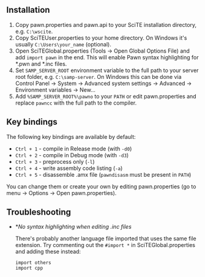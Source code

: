Installation
------------

1. Copy pawn.properties and pawn.api to your SciTE installation directory,
   e.g. `C:\wscite`.
2. Copy SciTEUser.properties to your home directory. On Windows it's usually
   `C:\Users\your_name` (optional).
3. Open SciTEGlobal.properties (Tools -> Open Global Options File) and add
   `import pawn` in the end. This will enable Pawn syntax highlighting for
   *.pwn and *.inc files.
4. Set `SAMP_SERVER_ROOT` environment variable to the full path to your server
   root folder, e.g. `C:\samp-server`. On Windows this can be done via
   Control Panel -> System -> Advanced system settings -> Advanced ->
   Environment variables -> New...
5. Add `%SAMP_SERVER_ROOT%\pawno` to your `PATH` or edit pawn.properties and
   replace `pawncc` with the full path to the compiler.

Key bindings
------------

The following key bindings are available by default:

* `Ctrl + 1` - compile in Release mode (with `-d0`)
* `Ctrl + 2` - compile in Debug mode (with `-d3`)
* `Ctrl + 3` - preprocess only (`-l`)
* `Ctrl + 4` - write assembly code listing (`-a`)
* `Ctrl + 5` - disassemble .amx file (`pawndisasm` must be present in `PATH`)

You can change them or create your own by editing pawn.properties (go to menu ->
Options -> Open pawn.properties).


Troubleshooting
---------------

* **No syntax highlighting when editing *.inc files**

  There's probably another language file imported that uses the same file
  extension. Try commenting out the `#import *` in SciTEGlobal.properties
  and adding these instead:

  ```
  import others
  import cpp
  ```
